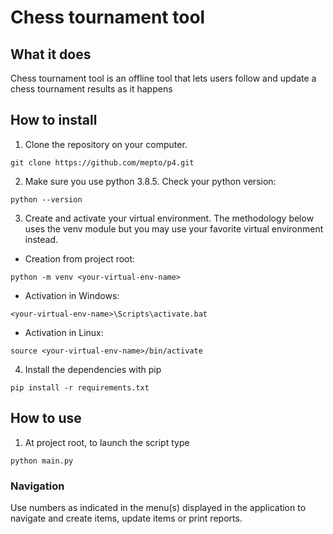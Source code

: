 # Chess tournament tool

## What it does
Chess tournament tool is an offline tool that lets users follow and update a chess tournament results as it happens

## How to install
1. Clone the repository on your computer.

`git clone https://github.com/mepto/p4.git`

2. Make sure you use python 3.8.5. Check your python version:

`python --version`

3. Create and activate your virtual environment. The methodology below uses the venv module but you may use your favorite
 virtual environment instead.
* Creation from project root:

`python -m venv <your-virtual-env-name>` 
 
* Activation in Windows:

`<your-virtual-env-name>\Scripts\activate.bat`

* Activation in Linux:

`source <your-virtual-env-name>/bin/activate`

4. Install the dependencies with pip

`pip install -r requirements.txt`

## How to use
1. At project root, to launch the script type

`python main.py`

### Navigation
Use numbers as indicated in the menu(s) displayed in the application to 
navigate and create items, update items or print reports.
